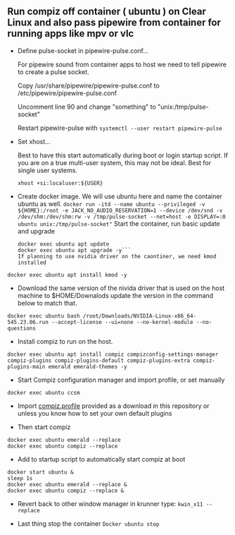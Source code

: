 ## Run compiz off container ( ubuntu ) on Clear Linux and also pass pipewire from container for running apps like mpv or vlc

- Define pulse-socket in pipewire-pulse.conf...
  
  For pipewire sound from container apps to host we need to tell pipewire to create a pulse socket.

  Copy /usr/share/pipewire/pipewire-pulse.conf to /etc/pipewire/pipewire-pulse.conf 

  Uncomment line 90 and change "something" to "unix:/tmp/pulse-socket" 

  Restart pipewire-pulse with ```systemctl --user restart pipewire-pulse```


- Set xhost...

  Best to have this start automatically during boot or login startup script.
  If you are on a true multi-user system, this may not be ideal. Best for single user systems. 

   ```xhost +si:localuser:${USER}```



- Create docker image. We will use ubuntu here and name the container ubuntu as well. 
    ```docker run -itd --name ubuntu --privileged -v ${HOME}:/root -e JACK_NO_AUDIO_RESERVATION=1 --device /dev/snd -v /dev/shm:/dev/shm:rw -v /tmp/pulse-socket --net=host -e DISPLAY=:0 ubuntu unix:/tmp/pulse-socket"```
    Start the container, run basic update and upgrade
    ```docker start ubuntu
   docker exec ubuntu apt update
    docker exec ubuntu apt upgrade -y```
    If planning to use nvidia driver on the caontiner, we need kmod installed
```
docker exec ubuntu apt install kmod -y
```
- Download the same version of the nivida driver that is used on the host machine to $HOME/Downalods update the version in the command below to match that. 
```
docker exec ubuntu bash /root/Downloads/NVIDIA-Linux-x86_64-545.23.06.run --accept-license --ui=none --no-kernel-module --no-questions
```
- Install compiz to run on the host.

```
docker exec ubuntu apt install compiz compizconfig-settings-manager compiz-plugins compiz-plugins-default compiz-plugins-extra compiz-plugins-main emerald emerald-themes -y

```
- Start Compiz configuration manager and import profile, or set manually  
```
docker exec ubuntu ccsm
```
- Import [compiz.profile](compiz.profile) provided as a download in this repository or unless you know how to set your own default plugins 

- Then start compiz
```
docker exec ubuntu emerald --replace
docker exec ubuntu compiz --replace
```
- Add to startup script to automatically start compiz at boot
```#!/bin/bash
docker start ubuntu &
sleep 1s
docker exec ubuntu emerald --replace &
docker exec ubuntu compiz --replace &
```

- Revert back to other window manager
in krunner type: ```kwin_x11 --replace```

- Last thing stop the container
```Docker ubuntu stop```
